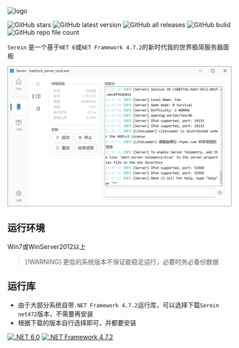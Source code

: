 
![logo](https://socialify.git.ci/Zaitonn/Serein/image?description=1&descriptionEditable=%E6%96%B0%E6%97%B6%E4%BB%A3%E6%9E%81%E7%AE%80%E6%9C%8D%E5%8A%A1%E5%99%A8%E9%9D%A2%E6%9D%BF&font=KoHo&logo=https%3A%2F%2Fzaitonn.github.io%2FSerein%2FSerein.png&owner=1&pattern=Circuit%20Board&theme=Light ":no-zoom")

![GitHub stars](https://img.shields.io/github/stars/Zaitonn/Serein?color=blue ":no-zoom")
![GitHub latest version](https://img.shields.io/github/v/release/Zaitonn/Serein?color=blue ":no-zoom")
![GitHub all releases](https://img.shields.io/github/downloads/Zaitonn/Serein/total?color=blue ":no-zoom")
![GitHub bulid](https://img.shields.io/github/workflow/status/Zaitonn/Serein/Build/main?color=blue ":no-zoom")
![GitHub repo file count](https://img.shields.io/github/languages/code-size/Zaitonn/Serein ":no-zoom")

`Serein` 是一个基于`NET 6`或`NET Framework 4.7.2`的新时代我的世界极简服务器面板

![控制台](imgs/console.png)

## 运行环境

Win7或WinServer2012以上

>[!WARNING] 更低的系统版本不保证能稳定运行，必要时务必备份数据  

## 运行库

- 由于大部分系统自带`.NET Framework 4.7.2`运行库，可以选择下载`Serein net472`版本，不需要再安装
- 根据下载的版本自行选择即可，并都要安装  

[![.NET 6.0](https://img.shields.io/badge/.NET-6.0-%23512BD4?style=for-the-badge)](https://dotnet.microsoft.com/download/dotnet/6.0/runtime/desktop/x64)
[![.NET Framework 4.7.2](https://img.shields.io/badge/.NET%20Framework-4.7.2-%23512BD4?style=for-the-badge)](https://dotnet.microsoft.com/zh-cn/download/dotnet-framework/net472)
